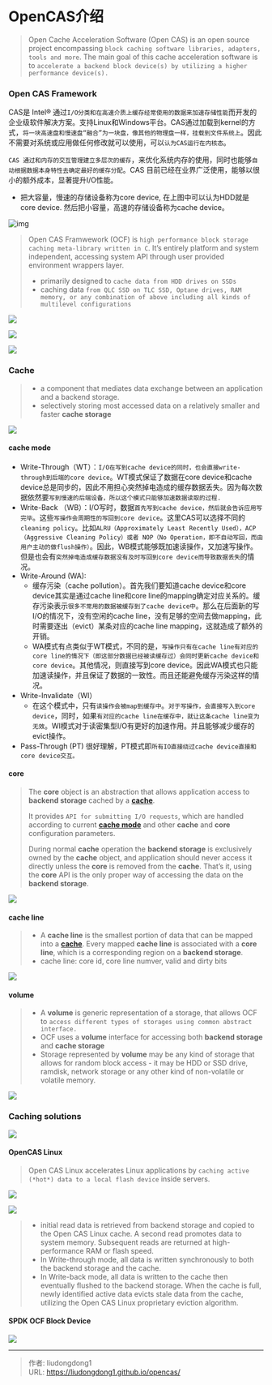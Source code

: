 # OpenCAS介绍


> Open Cache Acceleration Software (Open CAS) is an open source project encompassing `block caching software libraries, adapters, tools and more`. The main goal of this cache acceleration software is to `accelerate a backend block device(s) by utilizing a higher performance device(s).`

### Open CAS Framework

CAS是 Intel® 通过`I/O分类和在高速介质上缓存经常使用的数据来加速存储性能`而开发的企业级软件解决方案。支持Linux和Windows平台。CAS通过加载到kernel的方式，`将一块高速盘和慢速盘“融合”为一块盘，像其他的物理盘一样，挂载到文件系统上`。因此不需要对系统或应用做任何修改就可以使用，可以`认为CAS运行在内核态`。

`CAS 通过和内存的交互管理建立多层次的缓存`，来优化系统内存的使用，同时也能够`自动根据数据本身特性去确定最好的缓存分配`。CAS 目前已经在业界广泛使用，能够以很小的额外成本，显著提升I/O性能。

- 把大容量，慢速的存储设备称为core device, 在上图中可以认为HDD就是core device. 然后把小容量，高速的存储设备称为cache device。

![img](https://img1.sdnlab.com//wp-content/uploads/2019/06/24/dpdk001-.png)

> Open CAS Framwework (OCF) is `high performance block storage caching meta-library written in C`. It’s entirely platform and system independent, accessing system API through user provided environment wrappers layer. 
>
> - primarily designed to `cache data from HDD drives on SSDs`
> -  caching data `from QLC SSD on TLC SSD, Optane drives, RAM memory, or any combination of above including all kinds of multilevel configurations`

![](https://gitee.com/github-25970295/blogimgv2022/raw/master/image-20220818152552210.png)

![](https://gitee.com/github-25970295/blogimgv2022/raw/master/image-20220818152723560.png)

![](https://gitee.com/github-25970295/blogimgv2022/raw/master/image-20220818153151138.png)

### Cache

> - a component that mediates data exchange between an application and a backend storage.
> - selectively storing most accessed data on a relatively smaller and faster **cache storage** 

![](https://gitee.com/github-25970295/blogimgv2022/raw/master/cache.png)

#### cache mode

- Write-Through（WT）：`I/O在写到cache device的同时，也会直接write-through到后端的core device`。WT模式保证了数据在core device和cache device总是同步的，因此不用担心突然掉电造成的缓存数据丢失。因为每次数据依然要`写到慢速的后端设备，所以这个模式只能够加速数据读取的过程.`
- Write-Back （WB）：I/O写时，数据`首先写到cache device，然后就会告诉应用写完毕`。这些`写操作会周期性的写回到core device`。这里CAS可以选择不同的`cleaning policy`。比如`ALRU（Approximately Least Recently Used），ACP（Aggressive Cleaning Policy）或者 NOP（No Operation，即不自动写回，而由用户主动的做flush操作）`。因此，WB模式能够既加速读操作，又加速写操作。但是也会有`突然掉电造成缓存数据没有及时写回到core device而导致数据丢失`的情况。
- Write-Around (WA): 
  - 缓存污染（cache pollution）。首先我们要知道cache device和core device其实是通过cache line和core line的mapping确定对应关系的。缓存污染表示`很多不常用的数据被缓存到了cache device中`。那么在后面新的写I/O的情况下，没有空闲的cache line，没有足够的空间去做mapping，此时需要逐出（evict）某条对应的cache line mapping，这就造成了额外的开销。
  - WA模式有点类似于WT模式，不同的是，`写操作只有在cache line有对应的core line的情况下（即这部分数据已经被读缓存过）会同时更新cache device和core device`。其他情况，则直接写到core device。因此WA模式也只能加速读操作，并且保证了数据的一致性。而且还能避免缓存污染这样的情况。
- Write-Invalidate（WI）
  - 在这个模式中，只有`读操作会被map到缓存中`。`对于写操作，会直接写入到core device`，同时，如果`有对应的cache line在缓存中，就让这条cache line变为无效`。WI模式对于读密集型I/O有更好的加速作用。并且能够减少缓存的evict操作。
- Pass-Through (PT)
  很好理解，PT模式即`所有IO直接绕过cache device直接和core device交互。`

#### core

> The **core** object is an abstraction that allows application access to **backend storage** cached by a [**cache**](https://open-cas.github.io/cache.html). 
>
> It provides `API for submitting I/O requests`, which are handled according to current [**cache mode**](https://open-cas.github.io/cache_configuration.html) and other **cache** and **core** configuration parameters. 
>
> During normal **cache** operation the **backend storage** is exclusively owned by the **cache** object, and application should never access it directly unless the **core** is removed from the **cache**. That’s it, using the **core** API is the only proper way of accessing the data on the **backend storage**.

![](https://gitee.com/github-25970295/blogimgv2022/raw/master/core.png)

#### cache line

> - A **cache line** is the smallest portion of data that can be mapped into a [**cache**](https://open-cas.github.io/cache.html). Every mapped **cache line** is associated with a **core line**, which is a corresponding region on a **backend storage**. 
> - cache line: core id, core line numver, valid and dirty bits 

![](https://gitee.com/github-25970295/blogimgv2022/raw/master/cache_line.png)

#### volume

> - A **volume** is generic representation of a storage, that allows OCF to `access different types of storages using common abstract interface. `
> - OCF uses a **volume** interface for accessing both **backend storage** and **cache storage**
> - Storage represented by **volume** may be any kind of storage that allows for random block access - it may be HDD or SSD drive, ramdisk, network storage or any other kind of non-volatile or volatile memory.

![](https://gitee.com/github-25970295/blogimgv2022/raw/master/volume.png)

### Caching solutions

![](https://gitee.com/github-25970295/blogimgv2022/raw/master/ocf_examples.jpg)

#### OpenCAS Linux

> Open CAS Linux accelerates Linux applications by `caching active (*hot*) data to a local flash device` inside servers.

![](https://gitee.com/github-25970295/blogimgv2022/raw/master/ocf_software_stack_layers.jpg)

![](https://gitee.com/github-25970295/blogimgv2022/raw/master/guide_figure1.jpg)

> - initial read data is retrieved from backend storage and copied to the Open CAS Linux cache. A second read promotes data to system memory. Subsequent reads are returned at high-performance RAM or flash speed. 
> - In Write-through mode, all data is written synchronously to both the backend storage and the cache. 
> - In Write-back mode, all data is written to the cache then eventually flushed to the backend storage. When the cache is full, newly identified active data evicts stale data from the cache, utilizing the Open CAS Linux proprietary eviction algorithm.

#### SPDK OCF Block Device

![](https://gitee.com/github-25970295/blogimgv2022/raw/master/spdk_software_stack_layers.jpg)

---

> 作者: liudongdong1  
> URL: https://liudongdong1.github.io/opencas/  

